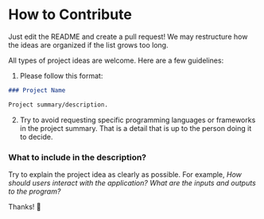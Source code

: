 # How to Contribute

Just edit the README and create a pull request! We may restructure how the ideas are organized if the list grows too long.

All types of project ideas are welcome. Here are a few guidelines:

1. Please follow this format:

```markdown
### Project Name

Project summary/description.
```

2. Try to avoid requesting specific programming languages or frameworks in the project summary. That is a detail that is up to the person doing it to decide.

### What to include in the description?

Try to explain the project idea as clearly as possible. For example, _How should users interact with the application?_ _What are the inputs and outputs to the program?_

Thanks! 🤘
